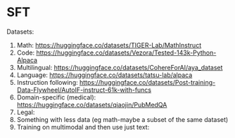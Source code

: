 # SFT

Datasets:
1) Math: https://huggingface.co/datasets/TIGER-Lab/MathInstruct
2) Code: https://huggingface.co/datasets/Vezora/Tested-143k-Python-Alpaca
3) Multilingual: https://huggingface.co/datasets/CohereForAI/aya_dataset
4) Language: https://huggingface.co/datasets/tatsu-lab/alpaca
5) Instruction following: https://huggingface.co/datasets/Post-training-Data-Flywheel/AutoIF-instruct-61k-with-funcs
6) Domain-specific (medical): https://huggingface.co/datasets/qiaojin/PubMedQA
7) Legal: 
8) Something with less data (eg math-maybe a subset of the same dataset)
9) Training on multimodal and then use just text: 
